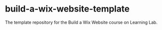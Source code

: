 # build-a-wix-website-template
The template repository for the Build a Wix Website course on Learning Lab.
